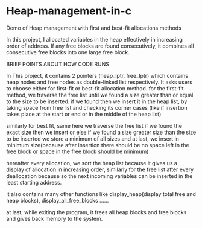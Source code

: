 # Heap-management-in-c
Demo of Heap management with first and best-fit allocations methods

In this project, I allocated variables in the heap effectively in increasing order of address. If any free blocks are found consecutively, it combines all consecutive free blocks into one large free block.

BRIEF POINTS ABOUT HOW CODE RUNS

In This project, it contains 2 pointers (heap_lptr, free_lptr) which contains heap nodes and free nodes as double-linked list respectively.
It asks users to choose either for first-fit or best-fit allocation method.
for the first-fit method, we traverse the free list until we found a size greater than or equal to the size to be inserted. if we found then we insert it in the heap list, by taking space from free list and checking its corner cases (like if insertion takes place at the start or end or in the middle of the heap list)

similarly for best fit, same here we traverse the free list if we found the exact size then we insert or else if we found a size greater size than the size to be inserted we store a minimum of all sizes and at last, we insert in minimum size(because after insertion there should be no space left in the free block or space in the free block should be minimum)

hereafter every allocation, we sort the heap list because it gives us a display of allocation in increasing order, similarly for the free list after every deallocation because so the next incoming variables can be inserted in the least starting address.

it also contains many other functions like display_heap(display total free and heap blocks), display_all_free_blocks ......

at last, while exiting the program, it frees all heap blocks and free blocks and gives back memory to the system.
